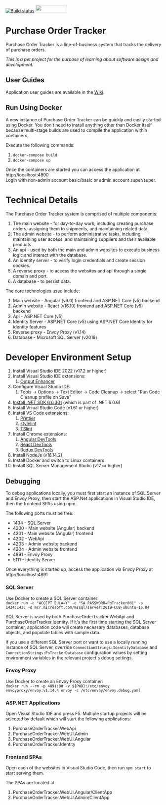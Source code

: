 [![Build status](https://dev.azure.com/purchase-order-tracker/Purchase%20Order%20Tracker%20-%20Angular/_apis/build/status/Purchase%20Order%20Tracker%20-%20Angular%20.NET%20Core)](https://dev.azure.com/purchase-order-tracker/Purchase%20Order%20Tracker%20-%20Angular/_build/latest?definitionId=2)
<a href="https://sonarcloud.io/dashboard?id=purchase-order-tracker-aspnetcore_angular"><img src="https://sonarcloud.io/images/project_badges/sonarcloud-white.svg" height="24" width="102" ></a>

# Purchase Order Tracker

Purchase Order Tracker is a line-of-business system that tracks the delivery of purchase orders.

_This is a pet project for the purpose of learning about software design and development._

## User Guides

Application user guides are available in the [Wiki](https://github.com/kierendixon/purchase-order-tracker-aspnetcore_angular/wiki).

## Run Using Docker

A new instance of Purchase Order Tracker can be quickly and easily started using Docker.
You don't need to install anything other than Docker itself because multi-stage builds are used to compile the application within containers.

Execute the following commands:

1. `docker-compose build`
1. `docker-compose up`

Once the containers are started you can access the application at http://localhost:4890  
Login with non-admin account basic/basic or admin account super/super.

# Technical Details

The Purchase Order Tracker system is comprised of multiple components:

1. The main website - for day-to-day work, including creating purchase orders, assigning them to shipments, and maintaining related data.
1. The admin website - to perform administrative tasks, including maintaining user access, and maintaining suppliers and their available products.
1. An api - used by both the main and admin websites to execute business logic and interact with the database.
1. An identity server - to verify login credentials and create session cookies.
1. A reverse proxy - to access the websites and api through a single domain and port.
1. A database - to persist data.

The core technologies used include:

1. Main website - Angular (v9.0) frontend and ASP.NET Core (v5) backend
1. Admin website - React (v16.10) frontend and ASP.NET Core (v5) backend
1. Api - ASP.NET Core (v5)
1. Identity Server - ASP.NET Core (v5) using ASP.NET Core Identity for identity features
1. Reverse proxy - Envoy Proxy (v1.14)
1. Database - Microsoft SQL Server (v2019)

# Developer Environment Setup

1. Install Visual Studio IDE 2022 (v17.2 or higher)
1. Install Visual Studio IDE extensions:
   1. [Output Enhancer](https://marketplace.visualstudio.com/items?itemName=NikolayBalakin.Outputenhancer)
1. Configure Visual Studio IDE:
   1. Tools -> Options -> Text Editor -> Code Cleanup -> select "Run Code Cleanup profile on Save"
1. [Install .NET SDK 6.0.301](https://dotnet.microsoft.com/en-us/download/dotnet/6.0) (which is part of .NET 6.0.6)
1. Install Visual Studio Code (v1.61 or higher)
1. Install VS Code extensions:
   1. [Prettier](https://marketplace.visualstudio.com/items?itemName=esbenp.prettier-vscode)
   1. [stylelint](https://marketplace.visualstudio.com/items?itemName=shinnn.stylelint)
   1. [TSlint](https://marketplace.visualstudio.com/items?itemName=ms-vscode.vscode-typescript-tslint-plugin)
1. Install Chrome extensions:
   1. [Angular DevTools](https://chrome.google.com/webstore/detail/angular-devtools/ienfalfjdbdpebioblfackkekamfmbnh?hl=en)
   1. [React DevTools](https://chrome.google.com/webstore/detail/react-developer-tools/fmkadmapgofadopljbjfkapdkoienihi?hl=en)
   1. [Redux DevTools](https://chrome.google.com/webstore/detail/redux-devtools/lmhkpmbekcpmknklioeibfkpmmfibljd?hl=en)
1. Install NodeJs (v16.14.2)
1. Install Docker and switch to Linux containers
1. Install SQL Server Management Studio (v17 or higher)

## Debugging

To debug applications locally, you must first start an instance of SQL Server and Envoy Proxy, then start the ASP.Net applications in Visual Studio IDE, then the frontend SPAs using npm.

The following ports must be free:

- 1434 - SQL Server
- 4200 - Main website (Angular) backend
- 4201 - Main website (Angular) frontend
- 4202 - WebApi
- 4203 - Admin website backend
- 4204 - Admin website frontend
- 4891 - Envoy Proxy
- 5111 - Identity Server

Once everything is started up, access the application via Envoy Proxy at http://localhost:4891

### SQL Server

Use Docker to create a SQL Server container:  
`docker run -e "ACCEPT_EULA=Y" -e "SA_PASSWORD=PoTracker001" -p 1434:1433 -d mcr.microsoft.com/mssql/server:2019-CU8-ubuntu-16.04`

SQL Server is used by both PurchaseOrderTracker.WebApi and PurchaseOrderTracker.Identity. If it's the first time starting the SQL Server container, application code will create necessary databases, database objects, and populate tables with sample data.

If you use a different SQL Server port or want to use a locally running instance of SQL Server, override `ConnectionStrings:IdentityDatabase` and `ConnectionStrings:PoTrackerDatabase` configuration values by setting environment variables in the relevant project's debug settings.

### Envoy Proxy

Use Docker to create an Envoy Proxy container:  
`docker run --rm -p 4891:80 -v ${PWD}:/etc/envoy envoyproxy/envoy:v1.14.4 envoy -c /etc/envoy/envoy.debug.yaml`

### ASP.NET Applications

Open Visual Studio IDE and press F5. Multiple startup projects will be selected by default which will start the following applications:

1. PurchaseOrderTracker.WebApi
1. PurchaseOrderTracker.WebUI.Admin
1. PurchaseOrderTracker.WebUI.Angular
1. PurchaseOrderTracker.Identity

### Frontend SPAs

Open each of the websites in Visual Studio Code, then run `npm start` to start serving them.

The SPAs are located at:

1. PurchaseOrderTracker.WebUI.Angular/ClientApp
1. PurchaseOrderTracker.WebUI.Admin/ClientApp
